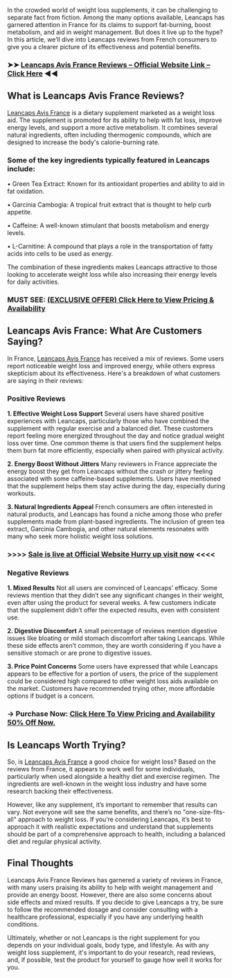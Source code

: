 In the crowded world of weight loss supplements, it can be challenging to separate fact from fiction. Among the many options available, Leancaps has garnered attention in France for its claims to support fat-burning, boost metabolism, and aid in weight management. But does it live up to the hype? In this article, we’ll dive into Leancaps reviews from French consumers to give you a clearer picture of its effectiveness and potential benefits.

### ➤➤ [Leancaps Avis France Reviews – Official Website Link – Click Here](https://dailynutraboost.com/try-leancaps/) ◀◀

## What is Leancaps Avis France Reviews?
[Leancaps Avis France](https://dailynutraboost.com/leancaps-france-reviews/) is a dietary supplement marketed as a weight loss aid. The supplement is promoted for its ability to help with fat loss, improve energy levels, and support a more active metabolism. It combines several natural ingredients, often including thermogenic compounds, which are designed to increase the body's calorie-burning rate.

### Some of the key ingredients typically featured in Leancaps include:

•	Green Tea Extract: Known for its antioxidant properties and ability to aid in fat oxidation.

•	Garcinia Cambogia: A tropical fruit extract that is thought to help curb appetite.

•	Caffeine: A well-known stimulant that boosts metabolism and energy levels.

•	L-Carnitine: A compound that plays a role in the transportation of fatty acids into cells to be used as energy.

The combination of these ingredients makes Leancaps attractive to those looking to accelerate weight loss while also increasing their energy levels for daily activities.

### MUST SEE: [(EXCLUSIVE OFFER) Click Here to View Pricing & Availability](https://dailynutraboost.com/try-leancaps/)

## Leancaps Avis France: What Are Customers Saying?
In France, [Leancaps Avis France](https://www.facebook.com/Leancaps.France.Avis.Reviews/) has received a mix of reviews. Some users report noticeable weight loss and improved energy, while others express skepticism about its effectiveness. Here's a breakdown of what customers are saying in their reviews:

### Positive Reviews
**1.	Effective Weight Loss Support**
Several users have shared positive experiences with Leancaps, particularly those who have combined the supplement with regular exercise and a balanced diet. These customers report feeling more energized throughout the day and notice gradual weight loss over time. One common theme is that users find the supplement helps them burn fat more efficiently, especially when paired with physical activity.

**2.	Energy Boost Without Jitters**
Many reviewers in France appreciate the energy boost they get from Leancaps without the crash or jittery feeling associated with some caffeine-based supplements. Users have mentioned that the supplement helps them stay active during the day, especially during workouts.

**3.	Natural Ingredients Appeal**
French consumers are often interested in natural products, and Leancaps has found a niche among those who prefer supplements made from plant-based ingredients. The inclusion of green tea extract, Garcinia Cambogia, and other natural elements resonates with many who seek more holistic weight loss solutions.

### >>>> [Sale is live at Official Website Hurry up visit now](https://dailynutraboost.com/try-leancaps/) <<<<

### Negative Reviews
**1.	Mixed Results**
Not all users are convinced of Leancaps’ efficacy. Some reviews mention that they didn’t see any significant changes in their weight, even after using the product for several weeks. A few customers indicate that the supplement didn’t offer the expected results, even with consistent use.

**2.	Digestive Discomfort**
A small percentage of reviews mention digestive issues like bloating or mild stomach discomfort after taking Leancaps. While these side effects aren’t common, they are worth considering if you have a sensitive stomach or are prone to digestive issues.

**3.	Price Point Concerns**
Some users have expressed that while Leancaps appears to be effective for a portion of users, the price of the supplement could be considered high compared to other weight loss aids available on the market. Customers have recommended trying other, more affordable options if budget is a concern.

### → Purchase Now: [Click Here To View Pricing and Availability 50% Off Now.](https://dailynutraboost.com/try-leancaps/)

## Is Leancaps Worth Trying?
So, is [Leancaps Avis France](https://www.facebook.com/groups/leancaps.avis.france.reviews) a good choice for weight loss? Based on the reviews from France, it appears to work well for some individuals, particularly when used alongside a healthy diet and exercise regimen. The ingredients are well-known in the weight loss industry and have some research backing their effectiveness.

However, like any supplement, it’s important to remember that results can vary. Not everyone will see the same benefits, and there’s no "one-size-fits-all" approach to weight loss. If you’re considering Leancaps, it’s best to approach it with realistic expectations and understand that supplements should be part of a comprehensive approach to health, including a balanced diet and regular physical activity.

## Final Thoughts
Leancaps Avis France Reviews has garnered a variety of reviews in France, with many users praising its ability to help with weight management and provide an energy boost. However, there are also some concerns about side effects and mixed results. If you decide to give Leancaps a try, be sure to follow the recommended dosage and consider consulting with a healthcare professional, especially if you have any underlying health conditions.

Ultimately, whether or not Leancaps is the right supplement for you depends on your individual goals, body type, and lifestyle. As with any weight loss supplement, it's important to do your research, read reviews, and, if possible, test the product for yourself to gauge how well it works for you.


